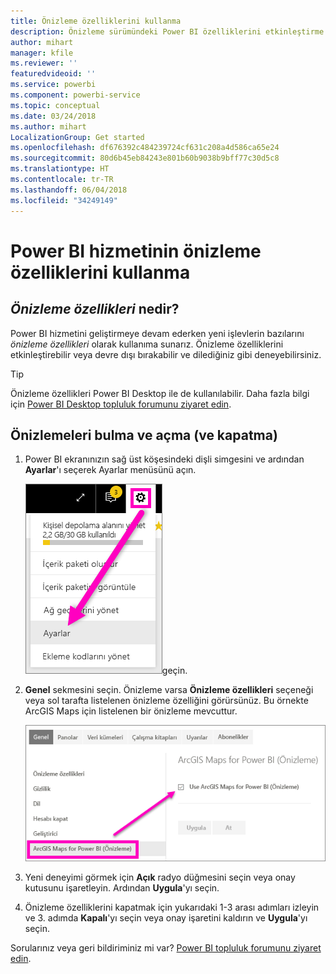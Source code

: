 ```yaml
---
title: Önizleme özelliklerini kullanma
description: Önizleme sürümündeki Power BI özelliklerini etkinleştirme (ve devre dışı bırakma).
author: mihart
manager: kfile
ms.reviewer: ''
featuredvideoid: ''
ms.service: powerbi
ms.component: powerbi-service
ms.topic: conceptual
ms.date: 03/24/2018
ms.author: mihart
LocalizationGroup: Get started
ms.openlocfilehash: df676392c484239724cf631c208a4d586ca65e24
ms.sourcegitcommit: 80d6b45eb84243e801b60b9038b9bff77c30d5c8
ms.translationtype: HT
ms.contentlocale: tr-TR
ms.lasthandoff: 06/04/2018
ms.locfileid: "34249149"
---
```

# <a name="opt-in-for-power-bi-service-preview-features"></a>Power BI hizmetinin önizleme özelliklerini kullanma
## <a name="what-are-preview-features"></a>*Önizleme özellikleri* nedir?
Power BI hizmetini geliştirmeye devam ederken yeni işlevlerin bazılarını *önizleme özellikleri* olarak kullanıma sunarız. Önizleme özelliklerini etkinleştirebilir veya devre dışı bırakabilir ve dilediğiniz gibi deneyebilirsiniz.

> [!TIP]
> Önizleme özellikleri Power BI Desktop ile de kullanılabilir. Daha fazla bilgi için [Power BI Desktop topluluk forumunu ziyaret edin](https://community.powerbi.com/t5/Desktop/bd-p/power-bi-designer).
> 
> 

## <a name="find-previews-and-turn-them-on-and-off"></a>Önizlemeleri bulma ve açma (ve kapatma)
1. Power BI ekranınızın sağ üst köşesindeki dişli simgesini ve ardından **Ayarlar**'ı seçerek Ayarlar menüsünü açın.
   
   ![Ayarlar menüsü](media/service-preview-features/power-bi-settings.png)geçin.
2. **Genel** sekmesini seçin. Önizleme varsa **Önizleme özellikleri** seçeneği veya sol tarafta listelenen önizleme özelliğini görürsünüz.  Bu örnekte ArcGIS Maps için listelenen bir önizleme mevcuttur. 
   
   ![Genel sekmesi](media/service-preview-features/power-bi-preview-arcgis.png)
3. Yeni deneyimi görmek için **Açık** radyo düğmesini seçin veya onay kutusunu işaretleyin. Ardından **Uygula**'yı seçin.
4. Önizleme özelliklerini kapatmak için yukarıdaki 1-3 arası adımları izleyin ve 3. adımda **Kapalı**'yı seçin veya onay işaretini kaldırın ve **Uygula**'yı seçin.


Sorularınız veya geri bildiriminiz mi var? [Power BI topluluk forumunu ziyaret edin](http://community.powerbi.com/t5/Navigation-Preview-Forum/bd-p/NavigationPreview).

